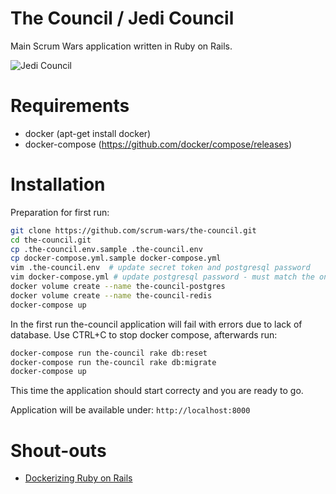 # The Council / Jedi Council

Main Scrum Wars application written in Ruby on Rails.

![Jedi Council](https://vignette2.wikia.nocookie.net/starwars/images/4/44/Councilrots.jpg/revision/latest?cb=20090915231817)

# Requirements

* docker (apt-get install docker)
* docker-compose (https://github.com/docker/compose/releases)

# Installation

Preparation for first run:
```bash
git clone https://github.com/scrum-wars/the-council.git 
cd the-council.git
cp .the-council.env.sample .the-council.env
cp docker-compose.yml.sample docker-compose.yml
vim .the-council.env  # update secret token and postgresql password
vim docker-compose.yml # update postgresql password - must match the one set above
docker volume create --name the-council-postgres
docker volume create --name the-council-redis
docker-compose up
```

In the first run the-council application will fail with errors due to lack of database. 
Use CTRL+C to stop docker compose, afterwards run:
```bash
docker-compose run the-council rake db:reset
docker-compose run the-council rake db:migrate
docker-compose up
```

This time the application should start correcty and you are ready to go.

Application will be available under: `http://localhost:8000`

# Shout-outs

* [Dockerizing Ruby on Rails](https://semaphoreci.com/community/tutorials/dockerizing-a-ruby-on-rails-application)